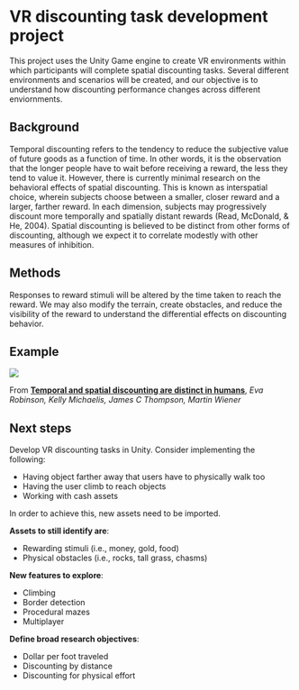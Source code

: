 # VR discounting task development project

This project uses the Unity Game engine to create VR environments within which participants will complete spatial discounting tasks. Several different environments and scenarios will be created, and our objective is to understand how discounting performance changes across different enviornments.

## Background
Temporal discounting refers to the tendency to reduce the subjective value of future goods as a function of time. In other words, it is the observation that the longer people have to wait before receiving a reward, the less they tend to value it. However, there is currently minimal research on the behavioral effects of spatial discounting. This is known as interspatial choice, wherein subjects choose between a smaller, closer reward and a larger, farther reward. In each dimension, subjects may progressively discount more temporally and spatially distant rewards (Read, McDonald, & He, 2004). Spatial discounting is believed to be distinct from other forms of discounting, although we expect it to correlate modestly with other measures of inhibition. 

## Methods
Responses to reward stimuli will be altered by the time taken to reach the reward. We may also modify the terrain, create obstacles, and reduce the visibility of the reward to understand the differential effects on discounting behavior. 

## Example

[<img src="https://ars.els-cdn.com/content/image/1-s2.0-S0010027719301143-gr2.jpg">](https://www.sciencedirect.com/science/article/pii/S0010027719301143/)

From **[Temporal and spatial discounting are distinct in humans](https://www.sciencedirect.com/science/article/pii/S0010027719301143)**, _Eva Robinson, Kelly Michaelis, James C Thompson, Martin Wiener_

## Next steps

Develop VR discounting tasks in Unity. Consider implementing the following:
- Having object farther away that users have to physically walk too
- Having the user climb to reach objects
- Working with cash assets

In order to achieve this, new assets need to be imported.

**Assets to still identify are**:

- Rewarding stimuli (i.e., money, gold, food)
- Physical obstacles (i.e., rocks, tall grass, chasms)

**New features to explore**:

- Climbing
- Border detection
- Procedural mazes
- Multiplayer

**Define broad research objectives**:

- Dollar per foot traveled
- Discounting by distance
- Discounting for physical effort
